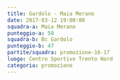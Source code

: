 ```yaml
---
title: Gardolo - Maia Merano
date: 2017-03-12 19:00:00
squadra-a: Maia Merano
punteggio-a: 58
squadra-b: Bc Gardolo
punteggio-b: 47
partite/squadra: promozione-16-17
luogo: Centro Sportivo Trento Nord
categoria: promozione
---
```

